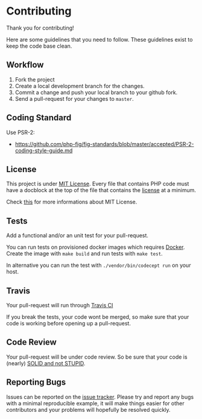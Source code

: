 # Contributing

Thank you for contributing!

Here are some guidelines that you need to follow.
These guidelines exist to keep the code base clean.

## Workflow

1. Fork the project
2. Create a local development branch for the changes.
3. Commit a change and push your local branch to your github fork.
4. Send a pull-request for your changes to `master`.

## Coding Standard

Use PSR-2:

* https://github.com/php-fig/fig-standards/blob/master/accepted/PSR-2-coding-style-guide.md

## License

This project is under [MIT License](https://github.com/mamuz/PhpDependencyAnalysis/blob/master/LICENSE).
Every file that contains PHP code must have a docblock at the top of the file
that contains the [license](https://github.com/mamuz/PhpDependencyAnalysis/blob/master/LICENSE) at a minimum.

Check [this](http://choosealicense.com/licenses/mit) for more informations about MIT License.

## Tests

Add a functional and/or an unit test for your pull-request.

You can run tests on provisioned docker images which requires [Docker](https://docs.docker.com).
Create the image with `make build` and run tests with `make test`.

In alternative you can run the test with `./vendor/bin/codecept run` on your host.

## Travis

Your pull-request will run through [Travis CI](http://www.travis-ci.org)

If you break the tests, your code wont be merged,
so make sure that your code is working before opening up a pull-request.

## Code Review

Your pull-request will be under code review.
So be sure that your code is (nearly) [SOLID and not STUPID](http://williamdurand.fr/2013/07/30/from-stupid-to-solid-code/).

## Reporting Bugs

Issues can be reported on the [issue tracker](https://github.com/mamuz/PhpDependencyAnalysis/issues).
Please try and report any bugs with a minimal reproducible example,
it will make things easier for other contributors and your problems will hopefully be resolved quickly.
